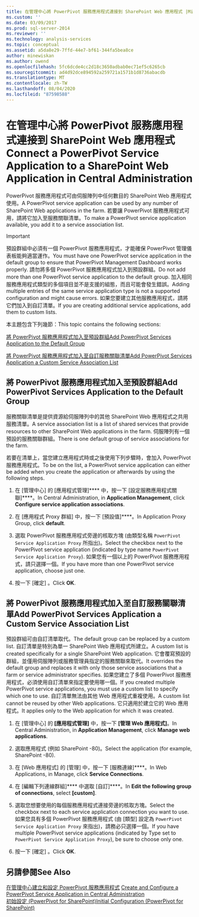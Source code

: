 ```yaml
---
title: 在管理中心將 PowerPivot 服務應用程式連接到 SharePoint Web 應用程式 |Microsoft Docs
ms.custom: ''
ms.date: 03/09/2017
ms.prod: sql-server-2014
ms.reviewer: ''
ms.technology: analysis-services
ms.topic: conceptual
ms.assetid: a5da8e29-7ffd-44e7-bf61-344fa5bea8ce
author: minewiskan
ms.author: owend
ms.openlocfilehash: 5fc6dcde4cc2d18c3650adbab0ec71ef5c6265cb
ms.sourcegitcommit: ad4d92dce894592a259721a1571b1d8736abacdb
ms.translationtype: MT
ms.contentlocale: zh-TW
ms.lasthandoff: 08/04/2020
ms.locfileid: "87598588"
---
```

# <a name="connect-a-powerpivot-service-application-to-a-sharepoint-web-application-in-central-administration"></a><span data-ttu-id="724e9-102">在管理中心將 PowerPivot 服務應用程式連接到 SharePoint Web 應用程式</span><span class="sxs-lookup"><span data-stu-id="724e9-102">Connect a PowerPivot Service Application to a SharePoint Web Application in Central Administration</span></span>
  <span data-ttu-id="724e9-103">PowerPivot 服務應用程式可由伺服陣列中任何數目的 SharePoint Web 應用程式使用。</span><span class="sxs-lookup"><span data-stu-id="724e9-103">A PowerPivot service application can be used by any number of SharePoint Web applications in the farm.</span></span> <span data-ttu-id="724e9-104">若要讓 PowerPivot 服務應用程式可用，請將它加入至服務關聯清單。</span><span class="sxs-lookup"><span data-stu-id="724e9-104">To make a PowerPivot service application available, you add it to a service association list.</span></span>  
  
> [!IMPORTANT]  
>  <span data-ttu-id="724e9-105">預設群組中必須有一個 PowerPivot 服務應用程式，才能確保 PowerPivot 管理儀表板能夠適當運作。</span><span class="sxs-lookup"><span data-stu-id="724e9-105">You must have one PowerPivot service application in the default group to ensure that PowerPivot Management Dashboard works properly.</span></span> <span data-ttu-id="724e9-106">請勿將多個 PowerPivot 服務應用程式加入到預設群組。</span><span class="sxs-lookup"><span data-stu-id="724e9-106">Do not add more than one PowerPivot service application to the default group.</span></span> <span data-ttu-id="724e9-107">加入相同服務應用程式類型的多個項目並不是支援的組態，而且可能會發生錯誤。</span><span class="sxs-lookup"><span data-stu-id="724e9-107">Adding multiple entries of the same service application type is not a supported configuration and might cause errors.</span></span> <span data-ttu-id="724e9-108">如果您要建立其他服務應用程式，請將它們加入到自訂清單。</span><span class="sxs-lookup"><span data-stu-id="724e9-108">If you are creating additional service applications, add them to custom lists.</span></span>  
  
 <span data-ttu-id="724e9-109">本主題包含下列幾節：</span><span class="sxs-lookup"><span data-stu-id="724e9-109">This topic contains the following sections:</span></span>  
  
 [<span data-ttu-id="724e9-110">將 PowerPivot 服務應用程式加入至預設群組</span><span class="sxs-lookup"><span data-stu-id="724e9-110">Add PowerPivot Services Application to the Default Group</span></span>](#default)  
  
 [<span data-ttu-id="724e9-111">將 PowerPivot 服務應用程式加入至自訂服務關聯清單</span><span class="sxs-lookup"><span data-stu-id="724e9-111">Add PowerPivot Services Application a Custom Service Association List</span></span>](#custom)  
  
##  <a name="add-powerpivot-services-application-to-the-default-group"></a><a name="default"></a><span data-ttu-id="724e9-112">將 PowerPivot 服務應用程式加入至預設群組</span><span class="sxs-lookup"><span data-stu-id="724e9-112">Add PowerPivot Services Application to the Default Group</span></span>  
 <span data-ttu-id="724e9-113">服務關聯清單是提供資源給伺服陣列中的其他 SharePoint Web 應用程式之共用服務清單。</span><span class="sxs-lookup"><span data-stu-id="724e9-113">A service association list is a list of shared services that provide resources to other SharePoint Web applications in the farm.</span></span> <span data-ttu-id="724e9-114">伺服陣列有一個預設的服務關聯群組。</span><span class="sxs-lookup"><span data-stu-id="724e9-114">There is one default group of service associations for the farm.</span></span>  
  
 <span data-ttu-id="724e9-115">若要在清單上，當您建立應用程式時或之後使用下列步驟時，會加入 PowerPivot 服務應用程式。</span><span class="sxs-lookup"><span data-stu-id="724e9-115">To be on the list, a PowerPivot service application can either be added when you create the application or afterwards by using the following steps.</span></span>  
  
1.  <span data-ttu-id="724e9-116">在 [管理中心] 的 [應用程式管理]\*\*\*\* 中，按一下 [設定服務應用程式關聯]\*\*\*\*。</span><span class="sxs-lookup"><span data-stu-id="724e9-116">In Central Administration, in **Application Management**, click **Configure service application associations**.</span></span>  
  
2.  <span data-ttu-id="724e9-117">在 [應用程式 Proxy 群組] 中，按一下 [預設值]\*\*\*\*。</span><span class="sxs-lookup"><span data-stu-id="724e9-117">In Application Proxy Group, click **default**.</span></span>  
  
3.  <span data-ttu-id="724e9-118">選取 PowerPivot 服務應用程式旁邊的核取方塊 (由類型名稱 `PowerPivot Service Application Proxy` 所指出)。</span><span class="sxs-lookup"><span data-stu-id="724e9-118">Select the checkbox next to the PowerPivot service application (indicated by type name `PowerPivot Service Application Proxy`).</span></span> <span data-ttu-id="724e9-119">如果您有一個以上的 PowerPivot 服務應用程式，請只選擇一個。</span><span class="sxs-lookup"><span data-stu-id="724e9-119">If you have more than one PowerPivot service application, choose just one.</span></span>  
  
4.  <span data-ttu-id="724e9-120">按一下 [確定]  。</span><span class="sxs-lookup"><span data-stu-id="724e9-120">Click **OK**.</span></span>  
  
##  <a name="add-powerpivot-services-application-a-custom-service-association-list"></a><a name="custom"></a><span data-ttu-id="724e9-121">將 PowerPivot 服務應用程式加入至自訂服務關聯清單</span><span class="sxs-lookup"><span data-stu-id="724e9-121">Add PowerPivot Services Application a Custom Service Association List</span></span>  
 <span data-ttu-id="724e9-122">預設群組可由自訂清單取代。</span><span class="sxs-lookup"><span data-stu-id="724e9-122">The default group can be replaced by a custom list.</span></span> <span data-ttu-id="724e9-123">自訂清單是特別為單一 SharePoint Web 應用程式所建立。</span><span class="sxs-lookup"><span data-stu-id="724e9-123">A custom list is created specifically for a single SharePoint Web application.</span></span> <span data-ttu-id="724e9-124">它會覆寫預設的群組，並僅用伺服陣列或服務管理員指定的服務關聯來取代。</span><span class="sxs-lookup"><span data-stu-id="724e9-124">It overrides the default group and replaces it with only those service associations that a farm or service administrator specifies.</span></span> <span data-ttu-id="724e9-125">如果您建立了多個 PowerPivot 服務應用程式，必須使用自訂清單來指定要使用哪一個。</span><span class="sxs-lookup"><span data-stu-id="724e9-125">If you created multiple PowerPivot service applications, you must use a custom list to specify which one to use.</span></span> <span data-ttu-id="724e9-126">自訂清單無法由其他 Web 應用程式重複使用。</span><span class="sxs-lookup"><span data-stu-id="724e9-126">A custom list cannot be reused by other Web applications.</span></span> <span data-ttu-id="724e9-127">它只適用於建立它的 Web 應用程式。</span><span class="sxs-lookup"><span data-stu-id="724e9-127">It applies only to the Web application for which it was created.</span></span>  
  
1.  <span data-ttu-id="724e9-128">在 [管理中心] 的 **[應用程式管理]** 中，按一下 **[管理 Web 應用程式]**。</span><span class="sxs-lookup"><span data-stu-id="724e9-128">In Central Administration, in **Application Management**, click **Manage web applications**.</span></span>  
  
2.  <span data-ttu-id="724e9-129">選取應用程式 (例如 SharePoint -80)。</span><span class="sxs-lookup"><span data-stu-id="724e9-129">Select the application (for example, SharePoint -80).</span></span>  
  
3.  <span data-ttu-id="724e9-130">在 [Web 應用程式] 的 [管理] 中，按一下 [服務連線]\*\*\*\*。</span><span class="sxs-lookup"><span data-stu-id="724e9-130">In Web Applications, in Manage, click **Service Connections**.</span></span>  
  
4.  <span data-ttu-id="724e9-131">在 [編輯下列連線群組]\*\*\*\* 中選取 [自訂]\*\*\*\*。</span><span class="sxs-lookup"><span data-stu-id="724e9-131">In **Edit the following group of connections**, select **[custom]**.</span></span>  
  
5.  <span data-ttu-id="724e9-132">選取您想要使用的每個服務應用程式連接旁邊的核取方塊。</span><span class="sxs-lookup"><span data-stu-id="724e9-132">Select the checkbox next to each service application connection you want to use.</span></span> <span data-ttu-id="724e9-133">如果您具有多個 PowerPivot 服務應用程式 (由 [類型] 設定為 `PowerPivot Service Application Proxy` 來指出)，請務必只選擇一個。</span><span class="sxs-lookup"><span data-stu-id="724e9-133">If you have multiple PowerPivot service applications (indicated by Type set to `PowerPivot Service Application Proxy`), be sure to choose only one.</span></span>  
  
6.  <span data-ttu-id="724e9-134">按一下 [確定]  。</span><span class="sxs-lookup"><span data-stu-id="724e9-134">Click **OK**.</span></span>  
  
## <a name="see-also"></a><span data-ttu-id="724e9-135">另請參閱</span><span class="sxs-lookup"><span data-stu-id="724e9-135">See Also</span></span>  
 <span data-ttu-id="724e9-136">[在管理中心建立和設定 PowerPivot 服務應用程式](create-and-configure-power-pivot-service-application-in-ca.md) </span><span class="sxs-lookup"><span data-stu-id="724e9-136">[Create and Configure a PowerPivot Service Application in Central Administration](create-and-configure-power-pivot-service-application-in-ca.md) </span></span>  
 [<span data-ttu-id="724e9-137">初始設定 &#40;PowerPivot for SharePoint&#41;</span><span class="sxs-lookup"><span data-stu-id="724e9-137">Initial Configuration &#40;PowerPivot for SharePoint&#41;</span></span>](../../sql-server/install/initial-configuration-powerpivot-for-sharepoint.md)  
  
  
